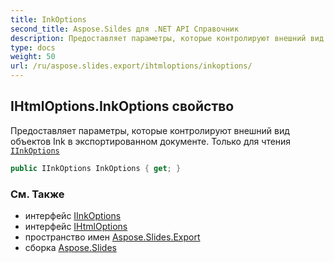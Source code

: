 ```yaml
---
title: InkOptions
second_title: Aspose.Sildes для .NET API Справочник
description: Предоставляет параметры, которые контролируют внешний вид объектов Ink в экспортированном документе. Только для чтения IInkOptionsaspose.slides.export/iinkoptions
type: docs
weight: 50
url: /ru/aspose.slides.export/ihtmloptions/inkoptions/
---
```


## IHtmlOptions.InkOptions свойство

Предоставляет параметры, которые контролируют внешний вид объектов Ink в экспортированном документе. Только для чтения [`IInkOptions`](../../iinkoptions)

```csharp
public IInkOptions InkOptions { get; }
```

### См. Также

* интерфейс [IInkOptions](../../iinkoptions)
* интерфейс [IHtmlOptions](../../ihtmloptions)
* пространство имен [Aspose.Slides.Export](../../ihtmloptions)
* сборка [Aspose.Slides](../../../)

<!-- DO NOT EDIT: сгенерировано xmldocmd для Aspose.Slides.dll -->